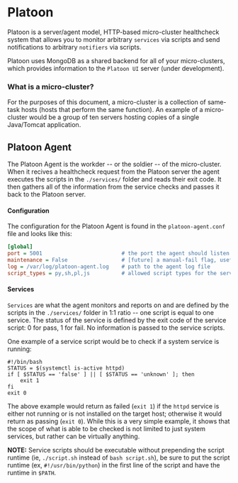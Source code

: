 # Platoon

Platoon is a server/agent model, HTTP-based micro-cluster healthcheck system that allows you to monitor arbitrary `services` via scripts and send notifications to arbitrary `notifiers` via scripts. 

Platoon uses MongoDB as a shared backend for all of your micro-clusters, which provides information to the `Platoon UI` server (under development).

### What is a micro-cluster?

For the purposes of this document, a micro-cluster is a collection of same-task hosts (hosts that perform the same function). An example of a micro-cluster would be a group of ten servers hosting copies of a single Java/Tomcat application.

## Platoon Agent

The Platoon Agent is the workder -- or the soldier -- of the micro-cluster. When it recives a healthcheck request from the Platoon server the agent executes the scripts in the `./services/` folder and reads their exit code. It then gathers all of the information from the service checks and passes it back to the Platoon server.

#### Configuration

The configuration for the Platoon Agent is found in the `platoon-agent.conf` file and looks like this:
```ini
[global]							
port = 5001							# the port the agent should listen on. this should match the port in the server config
maintenance = False					# [future] a manual-fail flag, useful for maintenance windows and set by maintctl CLI utility
log = /var/log/platoon-agent.log    # path to the agent log file
script_types = py,sh,pl,js			# allowed script types for the service checks
```

#### Services

`Services` are what the agent monitors and reports on and are defined by the scripts in the `./services/` folder in 1:1 ratio -- one script is equal to one service. The status of the service is defined by the exit code of the service script: 0 for pass, 1 for fail. No information is passed to the service scripts.

One example of a service script would be to check if a system service is running:
```shell
#!/bin/bash
STATUS = $(systemctl is-active httpd)
if [ $STATUS == 'false' ] || [ $STATUS == 'unknown' ]; then
	exit 1
fi
exit 0
``` 
The above example would return as failed (`exit 1`) if the `httpd` service is either not running or is not installed on the target host; otherwise it would return as passing (`exit 0`). While this is a very simple example, it shows that the scope of what is able to be checked is not limited to just system services, but rather can be virtually anything. 

**NOTE:** Service scripts should be executable without prepending the script runtime (ie, `./script.sh` instead of `bash script.sh`), be sure to put the script runtime (ex, `#!/usr/bin/python`) in the first line of the script and have the runtime in `$PATH`.


